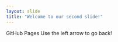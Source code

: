 ```yaml
---
layout: slide
title: "Welcome to our second slide!"
---
```

GitHub Pages
Use the left arrow to go back!
